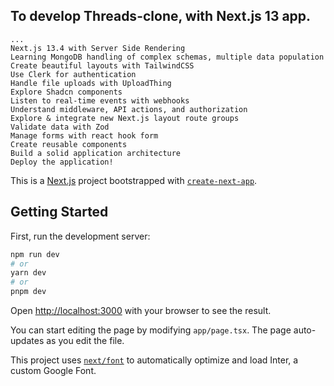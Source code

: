## To develop Threads-clone, with Next.js 13 app. 
    ...
    Next.js 13.4 with Server Side Rendering
    Learning MongoDB handling of complex schemas, multiple data population
    Create beautiful layouts with TailwindCSS
    Use Clerk for authentication
    Handle file uploads with UploadThing
    Explore Shadcn components
    Listen to real-time events with webhooks
    Understand middleware, API actions, and authorization
    Explore & integrate new Next.js layout route groups
    Validate data with Zod
    Manage forms with react hook form
    Create reusable components
    Build a solid application architecture
    Deploy the application!


This is a [Next.js](https://nextjs.org/) project bootstrapped with [`create-next-app`](https://github.com/vercel/next.js/tree/canary/packages/create-next-app).

## Getting Started

First, run the development server:

```bash
npm run dev
# or
yarn dev
# or
pnpm dev
```

Open [http://localhost:3000](http://localhost:3000) with your browser to see the result.

You can start editing the page by modifying `app/page.tsx`. The page auto-updates as you edit the file.

This project uses [`next/font`](https://nextjs.org/docs/basic-features/font-optimization) to automatically optimize and load Inter, a custom Google Font.

